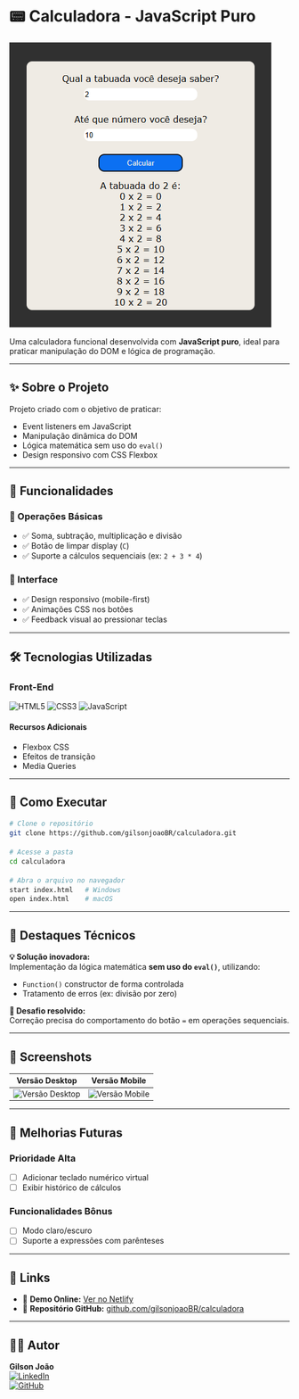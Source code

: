# 📟 Calculadora - JavaScript Puro

<img src="./imagens/tela.png" alt="Screenshot da Calculadora"><!-- Adicione um screenshot real -->

Uma calculadora funcional desenvolvida com **JavaScript puro**, ideal para praticar manipulação do DOM e lógica de programação.

---

## ✨ Sobre o Projeto

Projeto criado com o objetivo de praticar:

- Event listeners em JavaScript  
- Manipulação dinâmica do DOM  
- Lógica matemática sem uso do `eval()`  
- Design responsivo com CSS Flexbox  

---

## 🎯 Funcionalidades

### 🧮 Operações Básicas
- ✅ Soma, subtração, multiplicação e divisão  
- ✅ Botão de limpar display (`C`)  
- ✅ Suporte a cálculos sequenciais (ex: `2 + 3 * 4`)  

### 🎨 Interface
- ✅ Design responsivo (mobile-first)  
- ✅ Animações CSS nos botões  
- ✅ Feedback visual ao pressionar teclas  

---

## 🛠️ Tecnologias Utilizadas

### Front-End
<img src="https://img.shields.io/badge/HTML5-E34F26?style=flat&logo=html5&logoColor=white" alt="HTML5"> 
<img src="https://img.shields.io/badge/CSS3-1572B6?style=flat&logo=css3&logoColor=white" alt="CSS3"> 
<img src="https://img.shields.io/badge/JavaScript-F7DF1E?style=flat&logo=javascript&logoColor=black" alt="JavaScript">

#### Recursos Adicionais
- Flexbox CSS  
- Efeitos de transição  
- Media Queries  

---

## 📌 Como Executar

```bash
# Clone o repositório
git clone https://github.com/gilsonjoaoBR/calculadora.git

# Acesse a pasta
cd calculadora

# Abra o arquivo no navegador
start index.html   # Windows
open index.html    # macOS
```

---

## 🌟 Destaques Técnicos

**💡 Solução inovadora:**  
Implementação da lógica matemática **sem uso do `eval()`**, utilizando:  
- `Function()` constructor de forma controlada  
- Tratamento de erros (ex: divisão por zero)  

**🧠 Desafio resolvido:**  
Correção precisa do comportamento do botão `=` em operações sequenciais.

---

## 📸 Screenshots

| Versão Desktop | Versão Mobile |
|----------------|----------------|
| ![Versão Desktop](https://link-desktop-image.jpg) | ![Versão Mobile](https://link-mobile-image.jpg) |

---

## 🚧 Melhorias Futuras

### Prioridade Alta
- [ ] Adicionar teclado numérico virtual  
- [ ] Exibir histórico de cálculos  

### Funcionalidades Bônus
- [ ] Modo claro/escuro  
- [ ] Suporte a expressões com parênteses  

---

## 🔗 Links

- 🔹 **Demo Online:** [Ver no Netlify](https://calculadorasalaula.netlify.app/)  
- 🔹 **Repositório GitHub:** [github.com/gilsonjoaoBR/calculadora](https://github.com/gilsonjoaoBR/calculadora)

---

## 👨‍💻 Autor

**Gilson João**  
[![LinkedIn](https://img.shields.io/badge/LinkedIn-0077B5?style=flat&logo=linkedin&logoColor=white)](https://www.linkedin.com/in/gilson-jo%C3%A3o-6b775474/)  
[![GitHub](https://img.shields.io/badge/GitHub-100000?style=flat&logo=github&logoColor=white)](https://github.com/gilsonjoaoBR)
